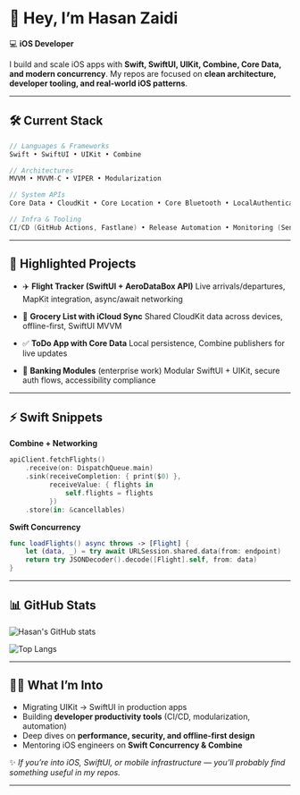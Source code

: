 # 👋 Hey, I’m Hasan Zaidi

💻 **iOS Developer**

I build and scale iOS apps with **Swift, SwiftUI, UIKit, Combine, Core Data, and modern concurrency**. My repos are focused on **clean architecture, developer tooling, and real-world iOS patterns**.

---

## 🛠 Current Stack

```swift
// Languages & Frameworks
Swift • SwiftUI • UIKit • Combine

// Architectures
MVVM • MVVM-C • VIPER • Modularization

// System APIs
Core Data • CloudKit • Core Location • Core Bluetooth • LocalAuthentication • APNs

// Infra & Tooling
CI/CD (GitHub Actions, Fastlane) • Release Automation • Monitoring (Sentry, Datadog)
```

---

## 📂 Highlighted Projects

* ✈️ **Flight Tracker (SwiftUI + AeroDataBox API)**
  Live arrivals/departures, MapKit integration, async/await networking

* 🛒 **Grocery List with iCloud Sync**
  Shared CloudKit data across devices, offline-first, SwiftUI MVVM

* ✅ **ToDo App with Core Data**
  Local persistence, Combine publishers for live updates

* 🏦 **Banking Modules** (enterprise work)
  Modular SwiftUI + UIKit, secure auth flows, accessibility compliance

---

## ⚡️ Swift Snippets

**Combine + Networking**

```swift
apiClient.fetchFlights()
    .receive(on: DispatchQueue.main)
    .sink(receiveCompletion: { print($0) },
          receiveValue: { flights in
              self.flights = flights
          })
    .store(in: &cancellables)
```

**Swift Concurrency**

```swift
func loadFlights() async throws -> [Flight] {
    let (data, _) = try await URLSession.shared.data(from: endpoint)
    return try JSONDecoder().decode([Flight].self, from: data)
}
```

---

## 📊 GitHub Stats

![Hasan's GitHub stats](https://github-readme-stats.vercel.app/api?username=hasanzaidi1\&show_icons=true\&theme=tokyonight)

![Top Langs](https://github-readme-stats.vercel.app/api/top-langs/?username=hasanzaidi-lab\&layout=compact\&theme=tokyonight)

---

## 🧑‍💻 What I’m Into

* Migrating UIKit → SwiftUI in production apps
* Building **developer productivity tools** (CI/CD, modularization, automation)
* Deep dives on **performance, security, and offline-first design**
* Mentoring iOS engineers on **Swift Concurrency & Combine**

✨ *If you’re into iOS, SwiftUI, or mobile infrastructure — you’ll probably find something useful in my repos.*

---
